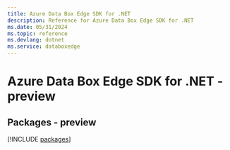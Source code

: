 ```yaml
---
title: Azure Data Box Edge SDK for .NET
description: Reference for Azure Data Box Edge SDK for .NET
ms.date: 05/31/2024
ms.topic: reference
ms.devlang: dotnet
ms.service: databoxedge
---
```

# Azure Data Box Edge SDK for .NET - preview
## Packages - preview
[!INCLUDE [packages](data-box-edge-index.md)]